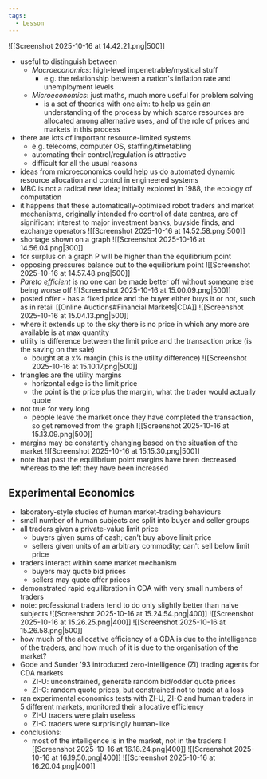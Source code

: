 ```yaml
---
tags:
  - Lesson
---
```

![[Screenshot 2025-10-16 at 14.42.21.png|500]]
- useful to distinguish between
	- *Macroeconomics*: high-level impenetrable/mystical stuff
		- e.g. the relationship between a nation's inflation rate and unemployment levels
	- *Microeconomics*: just maths, much more useful for problem solving
		- is a set of theories with one aim: to help us gain an understanding of the process by which scarce resources are allocated among alternative uses, and of the role of prices and markets in this process
- there are lots of important resource-limited systems
	- e.g. telecoms, computer OS, staffing/timetabling
	- automating their control/regulation is attractive 
	- difficult for all the usual reasons
- ideas from microeconomics could help us do automated dynamic resource allocation and control in engineered systems
- MBC is not a radical new idea; initially explored in 1988, the ecology of computation 
- it happens that these automatically-optimised robot traders and market mechanisms, originally intended fro control of data centres, are of significant interest to major investment banks, buyside finds, and exchange operators
![[Screenshot 2025-10-16 at 14.52.58.png|500]]
- shortage shown on a graph
![[Screenshot 2025-10-16 at 14.56.04.png|300]]
- for surplus on a graph P will be higher than the equilibrium point
- opposing pressures balance out to the equilibrium point
![[Screenshot 2025-10-16 at 14.57.48.png|500]]
- *Pareto efficient* is no one can be made better off without someone else being worse off
![[Screenshot 2025-10-16 at 15.00.09.png|500]]
- posted offer - has a fixed price and the buyer either buys it or not, such as in retail
[[Online Auctions#Financial Markets|CDA]]
![[Screenshot 2025-10-16 at 15.04.13.png|500]]
- where it extends up to the sky there is no price in which any more are available is at max quantity
- utility is difference between the limit price and the transaction price (is the saving on the sale)
	- bought at a x% margin (this is the utility difference)
![[Screenshot 2025-10-16 at 15.10.17.png|500]]
- triangles are the utility margins
	- horizontal edge is the limit price
	- the point is the price plus the margin, what the trader would actually quote
- not true for very long
	- people leave the market once they have completed the transaction, so get removed from the graph
![[Screenshot 2025-10-16 at 15.13.09.png|500]]
- margins may be constantly changing based on the situation of the market
![[Screenshot 2025-10-16 at 15.15.30.png|500]]
- note that past the equilibrium point margins have been decreased whereas to the left they have been increased
## Experimental Economics
- laboratory-style studies of human market-trading behaviours
- small number of human subjects are split into buyer and seller groups
- all traders given a private-value limit price
	- buyers given sums of cash; can't buy above limit price
	- sellers given units of an arbitrary commodity; can't sell below limit price
- traders interact within some market mechanism
	- buyers may quote bid prices
	- sellers may quote offer prices
- demonstrated rapid equilibration in CDA with very small numbers of traders
- note: professional traders tend to do only slightly better than naive subjects
![[Screenshot 2025-10-16 at 15.24.54.png|400]]
![[Screenshot 2025-10-16 at 15.26.25.png|400]]
![[Screenshot 2025-10-16 at 15.26.58.png|500]]
- how much of the allocative efficiency of a CDA is due to the intelligence of the traders, and how much of it is due to the organisation of the market?
- Gode and Sunder '93 introduced zero-intelligence (ZI) trading agents for CDA markets
	- ZI-U: unconstrained, generate random bid/odder quote prices
	- ZI-C: random quote prices, but constrained not to trade at a loss
- ran experimental economics tests with ZI-U, ZI-C and human traders in 5 different markets, monitored their allocative efficiency
	- ZI-U traders were plain useless
	- ZI-C traders were surprisingly human-like
- conclusions:
	- most of the intelligence is in the market, not in the traders
![[Screenshot 2025-10-16 at 16.18.24.png|400]]
![[Screenshot 2025-10-16 at 16.19.50.png|400]]
![[Screenshot 2025-10-16 at 16.20.04.png|400]]